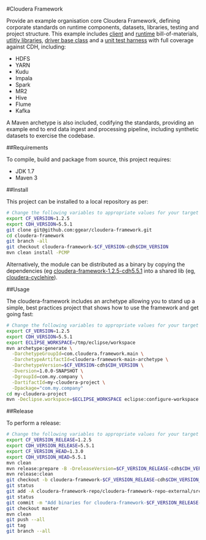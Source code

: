 #Cloudera Framework

Provide an example organisation core Cloudera Framework, defining corporate standards on runtime components, datasets, libraries, testing and project structure. This example includes [client](https://github.com/ggear/cloudera-framework/tree/master/cloudera-framework-main/cloudera-framework-main-client) and [runtime](https://github.com/ggear/cloudera-framework/tree/master/cloudera-framework-main/cloudera-framework-main-runtime) bill-of-materials, [utlitiy libraries](https://github.com/ggear/cloudera-framework/tree/master/cloudera-framework-main/cloudera-framework-main-common/src/main/java), [driver base class](https://github.com/ggear/cloudera-framework/blob/master/cloudera-framework-main/cloudera-framework-main-common/src/main/java/com/cloudera/framework/main/common/Driver.java) and a [unit test harness](https://github.com/ggear/cloudera-framework/tree/master/cloudera-framework-main/cloudera-framework-main-test/src/test/java/com/cloudera/framework/main/test) with full coverage against CDH, including:

* HDFS
* YARN
* Kudu
* Impala
* Spark
* MR2
* Hive
* Flume
* Kafka

A Maven archetype is also included, codifying the standards, providing an example end to end data ingest and processing pipeline, including synthetic datasets to exercise the codebase.

##Requirements

To compile, build and package from source, this project requires:

* JDK 1.7
* Maven 3

##Install

This project can be installed to a local repository as per:

```bash
# Change the following variables to appropriate values for your target environment
export CF_VERSION=1.2.5
export CDH_VERSION=5.5.1
git clone git@github.com:ggear/cloudera-framework.git
cd cloudera-framework
git branch -all
git checkout cloudera-framework-$CF_VERSION-cdh$CDH_VERSION
mvn clean install -PCMP
```

Alternatively, the module can be distributed as a binary by copying the dependencies (eg [cloudera-framework-1.2.5-cdh5.5.1](https://github.com/ggear/cloudera-framework/tree/cloudera-framework-1.2.5-cdh5.5.1/cloudera-framework-repo/cloudera-framework-repo-external/src/main/repository) into a shared lib (eg, [cloudera-cyclehire](https://github.com/ggear/cloudera-cyclehire)).

##Usage

The cloudera-framework includes an archetype allowing you to stand up a simple, best practices project that shows how to use the framework and get going fast:

```bash
# Change the following variables to appropriate values for your target environment
export CF_VERSION=1.2.5
export CDH_VERSION=5.5.1
export ECLIPSE_WORKSPACE=/tmp/eclipse/workspace
mvn archetype:generate \
  -DarchetypeGroupId=com.cloudera.framework.main \
  -DarchetypeArtifactId=cloudera-framework-main-archetype \
  -DarchetypeVersion=$CF_VERSION-cdh$CDH_VERSION \
  -Dversion=1.0.0-SNAPSHOT \
  -DgroupId=com.my.company \
  -DartifactId=my-cloudera-project \
  -Dpackage="com.my.company"
cd my-cloudera-project
mvn -Declipse.workspace=$ECLIPSE_WORKSPACE eclipse:configure-workspace eclipse:eclipse clean install
```

##Release

To perform a release:

```bash
# Change the following variables to appropriate values for your target environment
export CF_VERSION_RELEASE=1.2.5
export CDH_VERSION_RELEASE=5.5.1
export CF_VERSION_HEAD=1.3.0
export CDH_VERSION_HEAD=5.5.1
mvn clean
mvn release:prepare -B -DreleaseVersion=$CF_VERSION_RELEASE-cdh$CDH_VERSION_RELEASE -DdevelopmentVersion=$CF_VERSION_HEAD-cdh$CDH_VERSION_HEAD-SNAPSHOT
mvn release:clean
git checkout -b cloudera-framework-$CF_VERSION_RELEASE-cdh$CDH_VERSION_RELEASE cloudera-framework-$CF_VERSION_RELEASE-cdh$CDH_VERSION_RELEASE
git status
git add -A cloudera-framework-repo/cloudera-framework-repo-external/src/main/repository
git status
git commit -m "Add binaries for cloudera-framework-$CF_VERSION_RELEASE-cdh$CDH_VERSION_RELEASE"
git checkout master
mvn clean
git push --all
git tag
git branch --all
```
